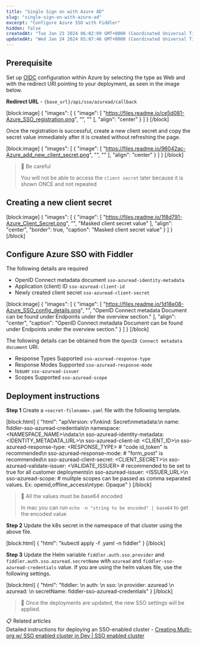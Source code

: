 ```yaml
---
title: "Single Sign on with Azure AD"
slug: "single-sign-on-with-azure-ad"
excerpt: "Configure Azure SSO with Fiddler"
hidden: false
createdAt: "Tue Jan 23 2024 06:02:09 GMT+0000 (Coordinated Universal Time)"
updatedAt: "Wed Jan 24 2024 05:07:46 GMT+0000 (Coordinated Universal Time)"
---
```

## Prerequisite

Set up [OIDC](https://learn.microsoft.com/en-us/power-apps/developer/data-platform/walkthrough-register-app-azure-active-directory) configuration within Azure by selecting the type as Web and with the redirect URI pointing to your deployment, as seen in the image below.

**Redirect URL** - `{base_url}/api/sso/azuread/callback`

[block:image]
{
  "images": [
    {
      "image": [
        "https://files.readme.io/ce5d081-Azure_SSO_registration.png",
        "",
        ""
      ],
      "align": "center"
    }
  ]
}
[/block]


Once the registration is successful, create a new client secret and copy the secret value immediately after it is created without refreshing the page. 

[block:image]
{
  "images": [
    {
      "image": [
        "https://files.readme.io/96042ac-Azure_add_new_client_secret.png",
        "",
        ""
      ],
      "align": "center"
    }
  ]
}
[/block]


> 🚧 Be careful
> 
> You will not be able to access the `client secret` later because it is shown ONCE and not repeated

## Creating a new client secret

[block:image]
{
  "images": [
    {
      "image": [
        "https://files.readme.io/1f8d791-Azure_Client_Secret.png",
        "",
        "Masked client secret value"
      ],
      "align": "center",
      "border": true,
      "caption": "Masked client secret value"
    }
  ]
}
[/block]


## Configure Azure SSO with Fiddler

The following details are required

- OpenID Connect metadata document `sso-azuread-identity-metadata`
- Application (client) ID `sso-azuread-client-id`
- Newly created client secret `sso-azuread-client-secret`

[block:image]
{
  "images": [
    {
      "image": [
        "https://files.readme.io/1d18e08-Azure_SSO_config_details.png",
        "",
        "OpenID Connect metadata Document can be found under Endpoints under the overview section."
      ],
      "align": "center",
      "caption": "OpenID Connect metadata Document can be found under Endpoints under the overview section."
    }
  ]
}
[/block]


The following details can be obtained from the `OpenID Connect metadata document` URI.

- Response Types Supported `sso-azuread-response-type`
- Response Modes Supported `sso-azuread-response-mode`
- Issuer `sso-azuread-issuer`
- Scopes Supported `sso-azuread-scope`

## Deployment instructions

**Step 1** Create a `<secret-filename>.yaml` file with the following template.

[block:html]
{
  "html": "apiVersion: v1\nkind: Secret\nmetadata:\n  name: fiddler-sso-azuread-credentials\n  namespace: <NAMESPACE_NAME>\ndata:\n  sso-azuread-identity-metadata: <IDENTITY_METADATA_URL>\n  sso-azuread-client-id: <CLIENT_ID>\n  sso-azuread-response-type: <RESPONSE_TYPE> # \"code id_token\" is recommended\n  sso-azuread-response-mode: <RESPONSE MODE> # \"form_post\" is recommended\n  sso-azuread-client-secret: <CLIENT_SECRET>\n  sso-azuread-validate-issuer: <VALIDATE_ISSUER> # recommended to be set to true for all customer deployments\n  sso-azuread-issuer: <ISSUER_URL>\n  sso-azuread-scope: <SCOPES> # mulitple scopes can be passed as comma separated values. Ex: openid,offline_access\ntype: Opaque"
}
[/block]


> 📘 All the values must be base64 encoded
> 
> In mac you can run `echo -n "string to be encoded" | base64` to get the encoded value

**Step 2** Update the k8s secret in the namespace of that cluster using the above file.  

[block:html]
{
  "html": "kubectl apply -f <secret-filename>.yaml -n fiddler"
}
[/block]


**Step 3** Update the Helm variable `fiddler.auth.sso.provider` and `fiddler.auth.sso.azuread.secretName` with `azuread` and `fiddler-sso-azuread-credentials` value. If you are using the helm values file, use the following settings.

[block:html]
{
  "html": "fiddler:  \n  auth:  \n    sso:  \n      provider: azuread  \n      azuread:  \n        secretName: fiddler-sso-azuread-credentials"
}
[/block]


> 📘 Once the deployments are updated, the new SSO settings will be applied.

:clipboard: Related articles  
Detailed instructions for deploying an SSO-enabled cluster - [Creating Multi-org w/ SSO enabled cluster in Dev | SSO enabled cluster](https://fiddlerlabs.atlassian.net/wiki/spaces/FL/pages/2061140270/Creating+Multi-org+w+SSO+enabled+cluster+in+Dev#SSO-enabled-cluster)
